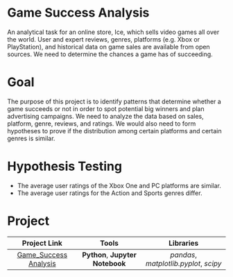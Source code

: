 # Game Success Analysis
An analytical task for an online store, Ice, which sells video games all over the world. User and expert reviews, genres, platforms (e.g. Xbox or PlayStation), and historical data on game sales are available from open sources. We need to determine the chances a game has of succeeding.

# Goal
The purpose of this project is to identify patterns that determine whether a game succeeds or not in order to spot potential big winners and plan advertising campaigns. We need to analyze the data based on sales, platform, genre, reviews, and ratings. We would also need to form hypotheses to prove if the distribution among certain platforms and certain genres is similar.

# Hypothesis Testing
- The average user ratings of the Xbox One and PC platforms are similar.
- The average user ratings for the Action and Sports genres differ.

# Project
| Project Link          | Tools                 | Libraries            |
|:----------------------:|:---------------------------:|:---------------------------:|
| [Game_Success Analysis](game_success_analysis) | **Python**, **Jupyter Notebook** | *pandas*, *matplotlib.pyplot*, *scipy* |
